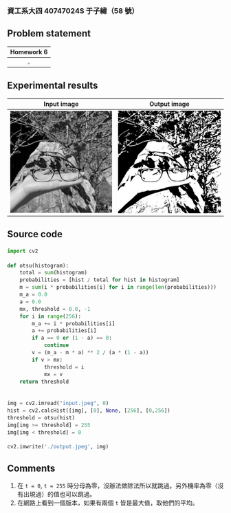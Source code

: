 ### 資工系大四 40747024S 于子緯（58 號）

## Problem statement

| Homework 6 |
| :---------------------------: |
| <img src="https://imgur.com/6Fcwaej.png" style="zoom:30%;" /> |

## Experimental results


| Input image | Output image |
| :---------------------------: | :---: |
| <img src="./input.jpeg" style="zoom: 67%;" /> | <img src="./output.jpeg" style="zoom: 67%;" /> |

## Source code

```python
import cv2

def otsu(histogram):
    total = sum(histogram)
    probabilities = [hist / total for hist in histogram]
    m = sum(i * probabilities[i] for i in range(len(probabilities)))
    m_a = 0.0
    a = 0.0
    mx, threshold = 0.0, -1
    for i in range(256):
        m_a += i * probabilities[i]
        a += probabilities[i]
        if a == 0 or (1 - a) == 0:
            continue
        v = (m_a - m * a) ** 2 / (a * (1 - a))
        if v > mx:
            threshold = i
            mx = v
    return threshold


img = cv2.imread("input.jpeg", 0)
hist = cv2.calcHist([img], [0], None, [256], [0,256])
threshold = otsu(hist)
img[img >= threshold] = 255
img[img < threshold] = 0

cv2.imwrite('./output.jpeg', img)
```

## Comments

1. 在 `t = 0`, `t = 255` 時分母為零，沒辦法做除法所以就跳過。另外機率為零（沒有出現過）的值也可以跳過。
1. 在網路上看到一個版本，如果有兩個 `t` 皆是最大值，取他們的平均。
